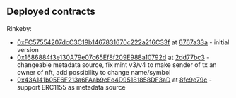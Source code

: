 ## Deployed contracts
Rinkeby:
* [0xFC57554207dcC3C19b1467831670c222a216C33f](https://rinkeby.etherscan.io/address/0xFC57554207dcC3C19b1467831670c222a216C33f) at [6767a33a](https://github.com/1frag/nft-factory-v1/commit/6767a33a6804b52a5c3c2ddcc705b31df6e5f676) - initial version
* [0x1686884f3e130A79e07c65Ef8f209E988a10792d](https://rinkeby.etherscan.io/address/0x1686884f3e130A79e07c65Ef8f209E988a10792d) at [2dd77bc3](https://github.com/1frag/nft-factory-v1/commit/2dd77bc34071a1d3e3dca511d556f8f4e57e833b) - changeable metadata source, fix mint v3/v4 to make sender of tx an owner of nft, add possibility to change name/symbol
* [0x43A141b05E6F213a6FAab9cEe4D95181858DF3aD](https://rinkeby.etherscan.io/address/0x43A141b05E6F213a6FAab9cEe4D95181858DF3aD) at [8fc9e79c](https://github.com/1frag/nft-factory-v1/commit/8fc9e79cba240f197d8d4b5938c7368658199a14) - support ERC1155 as metadata source
